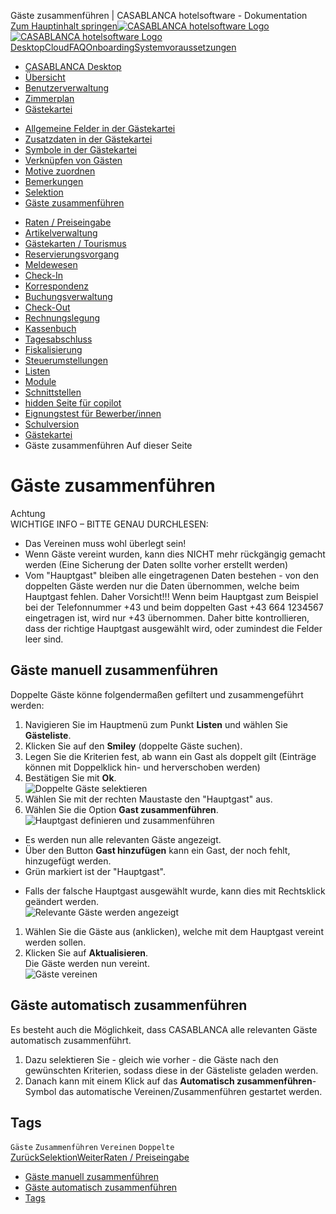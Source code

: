 Gäste zusammenführen | CASABLANCA hotelsoftware - Dokumentation  
[Zum Hauptinhalt springen](https://docs.casablanca.at/desktop/guest_profile/guest_duplicates/#__docusaurus_skipToContent_fallback)[![CASABLANCA hotelsoftware Logo](https://docs.casablanca.at/img/logo.png) ![CASABLANCA hotelsoftware Logo](https://docs.casablanca.at/img/Casablanca_LOGO_2022_neg.png)](https://docs.casablanca.at/) [Desktop](https://docs.casablanca.at/desktop/desktop/)[Cloud](https://docs.casablanca.at/cloud/cloud_systems/)[FAQ](https://docs.casablanca.at/faq)[Onboarding](https://docs.casablanca.at/onboarding/fiscalization)[Systemvoraussetzungen](https://docs.casablanca.at/system_requirements)  
* [CASABLANCA Desktop](https://docs.casablanca.at/desktop/desktop/)
* [Übersicht](https://docs.casablanca.at/desktop/interface/)
* [Benutzerverwaltung](https://docs.casablanca.at/desktop/user_management/)
* [Zimmerplan](https://docs.casablanca.at/desktop/room_plan/)
* [Gästekartei](https://docs.casablanca.at/desktop/guest_profile/)
+ [Allgemeine Felder in der Gästekartei](https://docs.casablanca.at/desktop/guest_profile/common_settings)
+ [Zusatzdaten in der Gästekartei](https://docs.casablanca.at/desktop/guest_profile/additional_data)
+ [Symbole in der Gästekartei](https://docs.casablanca.at/desktop/guest_profile/guest_symbols)
+ [Verknüpfen von Gästen](https://docs.casablanca.at/desktop/guest_profile/contact_persons)
+ [Motive zuordnen](https://docs.casablanca.at/desktop/guest_profile/assing_motifs)
+ [Bemerkungen](https://docs.casablanca.at/desktop/guest_profile/remarks)
+ [Selektion](https://docs.casablanca.at/desktop/guest_profile/selection)
+ [Gäste zusammenführen](https://docs.casablanca.at/desktop/guest_profile/guest_duplicates)
* [Raten / Preiseingabe](https://docs.casablanca.at/desktop/raten/)
* [Artikelverwaltung](https://docs.casablanca.at/desktop/articles/)
* [Gästekarten / Tourismus](https://docs.casablanca.at/desktop/guest_cards/)
* [Reservierungsvorgang](https://docs.casablanca.at/desktop/reservation_process/)
* [Meldewesen](https://docs.casablanca.at/desktop/registration/)
* [Check-In](https://docs.casablanca.at/desktop/check_in/)
* [Korrespondenz](https://docs.casablanca.at/desktop/correspondence/)
* [Buchungsverwaltung](https://docs.casablanca.at/desktop/account/)
* [Check-Out](https://docs.casablanca.at/desktop/check-out/)
* [Rechnungslegung](https://docs.casablanca.at/desktop/accounting/)
* [Kassenbuch](https://docs.casablanca.at/desktop/cashbook/)
* [Tagesabschluss](https://docs.casablanca.at/desktop/daily_closing/)
* [Fiskalisierung](https://docs.casablanca.at/desktop/fiscalization/)
* [Steuerumstellungen](https://docs.casablanca.at/desktop/tax_changes/)
* [Listen](https://docs.casablanca.at/desktop/lists/)
* [Module](https://docs.casablanca.at/desktop/module/)
* [Schnittstellen](https://docs.casablanca.at/desktop/interfaces/)
* [hidden Seite für copilot](https://docs.casablanca.at/desktop/hidden_copilot)
* [Eignungstest für Bewerber/innen](https://docs.casablanca.at/desktop/qualification)
* [Schulversion](https://docs.casablanca.at/desktop/schoolversion)  
* [Gästekartei](https://docs.casablanca.at/desktop/guest_profile/)
* Gäste zusammenführen
Auf dieser Seite

# Gäste zusammenführen  
Achtung  
WICHTIGE INFO – BITTE GENAU DURCHLESEN:  
* Das Vereinen muss wohl überlegt sein!
* Wenn Gäste vereint wurden, kann dies NICHT mehr rückgängig gemacht werden (Eine Sicherung der Daten sollte vorher erstellt werden)
* Vom "Hauptgast" bleiben alle eingetragenen Daten bestehen - von den doppelten Gäste werden nur die Daten übernommen, welche beim Hauptgast fehlen. Daher Vorsicht!!! Wenn beim Hauptgast zum Beispiel bei der Telefonnummer +43 und beim doppelten Gast +43 664 1234567 eingetragen ist, wird nur +43 übernommen. Daher bitte kontrollieren, dass der richtige Hauptgast ausgewählt wird, oder zumindest die Felder leer sind.

## Gäste manuell zusammenführen[](https://docs.casablanca.at/desktop/guest_profile/guest_duplicates/#gäste-manuell-zusammenführen "Direkter Link zu Gäste manuell zusammenführen")  
Doppelte Gäste könne folgendermaßen gefiltert und zusammengeführt werden:  
1. Navigieren Sie im Hauptmenü zum Punkt **Listen** und wählen Sie **Gästeliste**.
2. Klicken Sie auf den **Smiley** (doppelte Gäste suchen).
3. Legen Sie die Kriterien fest, ab wann ein Gast als doppelt gilt (Einträge können mit Doppelklick hin- und herverschoben werden)
4. Bestätigen Sie mit **Ok**.  
![Doppelte Gäste selektieren](https://docs.casablanca.at/assets/images/selection-6168ab80da7103c2caa353c911aa794e.png "Doppelte Gäste selektieren")  
5. Wählen Sie mit der rechten Maustaste den "Hauptgast" aus.
6. Wählen Sie die Option **Gast zusammenführen**.  
![Hauptgast definieren und zusammenführen](https://docs.casablanca.at/assets/images/define_mainguest-af1eed60ffe632794a369c229e82f481.png "Hauptgast definieren und zusammenführen")  
* Es werden nun alle relevanten Gäste angezeigt.
* Über den Button **Gast hinzufügen** kann ein Gast, der noch fehlt, hinzugefügt werden.
* Grün markiert ist der "Hauptgast".
+ Falls der falsche Hauptgast ausgewählt wurde, kann dies mit Rechtsklick geändert werden.  
![Relevante Gäste werden angezeigt](https://docs.casablanca.at/assets/images/show_guests-025879660fc1182adea90bfd7e9f58f5.png "Relevante Gäste werden angezeigt")  
1. Wählen Sie die Gäste aus (anklicken), welche mit dem Hauptgast vereint werden sollen.
2. Klicken Sie auf **Aktualisieren**.  
Die Gäste werden nun vereint.  
![Gäste vereinen](https://docs.casablanca.at/assets/images/migrate-45180c74a0b08c024ea73b245c0534ef.png "Gäste vereinen")

## Gäste automatisch zusammenführen[](https://docs.casablanca.at/desktop/guest_profile/guest_duplicates/#gäste-automatisch-zusammenführen "Direkter Link zu Gäste automatisch zusammenführen")  
Es besteht auch die Möglichkeit, dass CASABLANCA alle relevanten Gäste automatisch zusammenführt.  
1. Dazu selektieren Sie - gleich wie vorher - die Gäste nach den gewünschten Kriterien, sodass diese in der Gästeliste geladen werden.
2. Danach kann mit einem Klick auf das **Automatisch zusammenführen**-Symbol das automatische Vereinen/Zusammenführen gestartet werden.

## Tags[](https://docs.casablanca.at/desktop/guest_profile/guest_duplicates/#tags "Direkter Link zu Tags")  
`Gäste` `Zusammenführen` `Vereinen` `Doppelte`  
[ZurückSelektion](https://docs.casablanca.at/desktop/guest_profile/selection)[WeiterRaten / Preiseingabe](https://docs.casablanca.at/desktop/raten/)  
* [Gäste manuell zusammenführen](https://docs.casablanca.at/desktop/guest_profile/guest_duplicates/#gäste-manuell-zusammenführen)
* [Gäste automatisch zusammenführen](https://docs.casablanca.at/desktop/guest_profile/guest_duplicates/#gäste-automatisch-zusammenführen)
* [Tags](https://docs.casablanca.at/desktop/guest_profile/guest_duplicates/#tags)